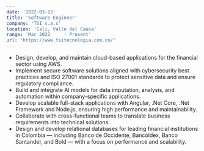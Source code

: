```yaml
---
date: '2022-03-23'
title: 'Software Engineer'
company: 'TSI s.a.s'
location: 'Cali, Valle del Cauca'
range: 'Mar 2022     - Present'
url: 'https://www.tsitecnologia.com.co/'
---
```


- Design, develop, and maintain cloud-based applications for the financial sector using AWS.
- Implement secure software solutions aligned with cybersecurity best practices and ISO 27001 standards to protect sensitive data and ensure regulatory compliance.
- Build and integrate AI models for data imputation, analysis, and automation within company-specific applications.
- Develop scalable full-stack applications with Angular, .Net Core, .Net Framework and Node.js, ensuring high performance and maintainability.
- Collaborate with cross-functional teams to translate business requirements into technical solutions.
- Design and develop relational databases for leading financial institutions in Colombia — including Banco de Occidente, Bancóldex, Banco Santander, and Bold — with a focus on performance and scalability.
